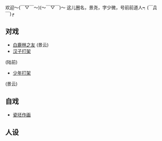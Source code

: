 欢迎～(￣▽￣～)(～￣▽￣)～
这儿圈名，景尧，字少微，号前前道人┑(￣Д ￣)┍


## 对戏

- [白鹿林之友](https://raw.githubusercontent.com/UserT2019/UserT2019.github.io/master/bllzy.png)
(景云)
- [汉子打架](https://raw.githubusercontent.com/UserT2019/UserT2019.github.io/master/hzdj.png)

(陆前)
- [少年打架](https://raw.githubusercontent.com/UserT2019/UserT2019.github.io/master/sndj.png)

(景云)
## 自戏
- [瓷坯作画](https://raw.githubusercontent.com/UserT2019/UserT2019.github.io/master/cpzh.png)

## 人设

